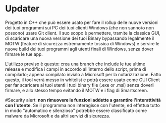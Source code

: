 # Updater
Progetto in C++ che può essere usato per fare il rollup delle nuove versioni dei tuoi programmi sui PC dei tuoi clienti Windows (che non sanno/o non possono) usare Git client.
Il suo scopo è permettere, tramite la classica GUI, di scaricare una nuova versione dei tuoi Binary bypassando legalmente il MOTW (feature di sicurezza estremamente tossica di Windows) e servire le nuove build dei tuoi programmi agli utenti finali di Windows, senza dover firmare le tue app.

L'utilizzo previso è questo:
crea una branch che include le tue ultime release e modifica i campi in accordo all'interno dello script, prima di compilarlo;
appena compilato invialo a Microsoft per la notarizzazione. Fatto questo, il tool verrà messo in whitelist e potrà essere usato come GUI Client per far scaricare ai tuoi utenti i tuoi binary file (.exe or .msi) senza doverli firmare, e allo stesso tempo evitando il MOTW e i flag di Smartscreen.

#Security alert: **non rimuovere le funzioni addette a garantire l'interattività con l'utente**. Se il programma non interagisce con l'utente, ed effettua tutto in modo "automatico e silenzioso" potrebbe essere classificato come malware da Microsoft e da altri servizi di sicurezza.

